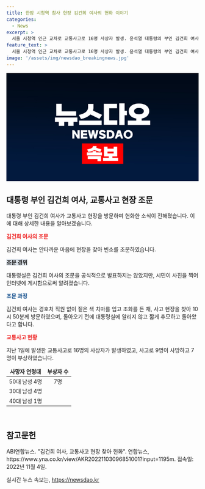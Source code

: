 ```yaml
---
title: 한밤 시청역 참사 현장 김건희 여사의 헌화 이야기
categories:
  - News
excerpt: >
  서울 시청역 인근 교차로 교통사고로 16명 사상자 발생. 윤석열 대통령의 부인 김건희 여사가 현장을 찾아 헌화. 대통령실은 공식 발표 X. 경찰, 소방당국에 따르면 차량 역주행해 보행자들을 덮쳤고, 사망자 9명 중 50대 4명, 30대 4명, 40대 1명. 여사의 조문엔 경호처 직원X.
feature_text: >
  서울 시청역 인근 교차로 교통사고로 16명 사상자 발생. 윤석열 대통령의 부인 김건희 여사가 현장을 찾아 헌화. 대통령실은 공식 발표 X. 경찰, 소방당국에 따르면 차량 역주행해 보행자들을 덮쳤고, 사망자 9명 중 50대 4명, 30대 4명, 40대 1명. 여사의 조문엔 경호처 직원X.
image: '/assets/img/newsdao_breakingnews.jpg'
---
```


<p><img src="/assets/img/newsdao_breakingnews.jpg" alt="cryptoinkorea 속보" /></p>

<h2 data-ke-size="size26">대통령 부인 김건희 여사, 교통사고 현장 조문</h2>

<p data-ke-size="size16">대통령 부인 김건희 여사가 교통사고 현장을 방문하며 헌화한 소식이 전해졌습니다. 이에 대해 상세한 내용을 알아보겠습니다.</p>

<p><b><span style="color: #ee2323;">김건희 여사의 조문</span></b></p>

<p data-ke-size="size16">김건희 여사는 안타까운 마음에 현장을 찾아 빈소를 조문하였습니다.</p>

<p><b><span style="background-color: #21538527;">조문 경위</span></b></p>

<p data-ke-size="size16">대통령실은 김건희 여사의 조문을 공식적으로 발표하지는 않았지만, 시민이 사진을 찍어 인터넷에 게시함으로써 알려졌습니다.</p>

<p><b><span style="color: #1a5490;">조문 과정</span></b></p>

<p data-ke-size="size16">김건희 여사는 경호처 직원 없이 짙은 색 치마를 입고 조화를 든 채, 사고 현장을 찾아 10시 50분께 방문하였으며, 돌아오기 전에 대통령실에 알리지 않고 짧게 추모하고 돌아왔다고 합니다.</p>

<p><b><span style="color: #ee2323;">교통사고 현황</span></b></p>

<p data-ke-size="size16">지난 1일에 발생한 교통사고로 16명의 사상자가 발생하였고, 사고로 9명이 사망하고 7명이 부상하였습니다.</p>

<table>
    <thead>
        <tr>
            <td style="text-align: center; height: 17px;"><b>사망자 연령대</b></td>
            <td style="text-align: center; height: 17px;"><b>부상자 수</b></td>
        </tr>
    </thead>
    <tbody>
        <tr>
            <td style="text-align: center; height: 17px;">50대 남성 4명</td>
            <td style="text-align: center; height: 17px;">7명</td>
        </tr>
        <tr>
            <td style="text-align: center; height: 17px;">30대 남성 4명</td>
            <td style="text-align: center; height: 17px;"></td>
        </tr>
        <tr>
            <td style="text-align: center; height: 17px;">40대 남성 1명</td>
            <td style="text-align: center; height: 17px;"></td>
        </tr>
    </tbody>
</table>

<p data-ke-size="size16">&nbsp;</p>

<h2 data-ke-size="size26">참고문헌</h2>

<p data-ke-size="size16">ABI연합뉴스. "김건희 여사, 교통사고 현장 찾아 헌화". 연합뉴스, https://www.yna.co.kr/view/AKR20221103096851001?input=1195m. 접속일: 2022년 11월 4일.</p>
실시간 뉴스 속보는, <a href="https://newsdao.kr" rel="dofollow">https://newsdao.kr</a>


